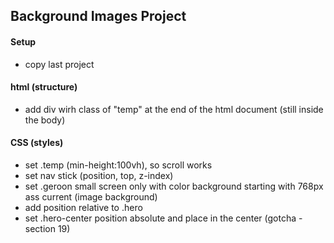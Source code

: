## Background Images Project

#### Setup

- copy last project

#### html (structure)

- add div wirh class of "temp" at the end of the html document (still inside the body)

#### CSS (styles)

- set .temp (min-height:100vh), so scroll works
- set nav stick (position, top, z-index)
- set .geroon small screen only with color background starting with 768px ass current (image background)
- add position relative to .hero
- set .hero-center position absolute and place in the center (gotcha - section 19)
